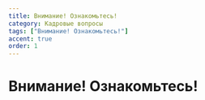 ```yaml
---
title: Внимание! Ознакомьтесь!
category: Кадровые вопросы
tags: ["Внимание! Ознакомьтесь!"]
accent: true
order: 1
---
```


# Внимание! Ознакомьтесь!
